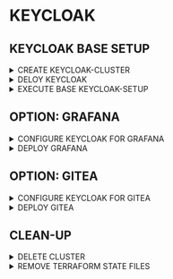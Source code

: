 # KEYCLOAK

## KEYCLOAK BASE SETUP

<details><summary>CREATE KEYCLOAK-CLUSTER</summary>

```bash
KUBECONFIG_PATH=~/.kube/kind-keycloak

mkdir -p ~/.kube || true

kind create cluster \
--config keycloak-cluster.yaml \
--kubeconfig ${KUBECONFIG_PATH}

export KUBECONFIG=${KUBECONFIG_PATH}
kubectl get nodes
```

</details>

<details><summary>DELOY KEYCLOAK</summary>

```bash
export KEYCLOAK_ADMIN_PASSWORD=$(gum input --placeholder="Enter keycloak password") # pragma: allowlist secret
echo $KEYCLOAK_ADMIN_PASSWORD # pragma: allowlist secret

#export HELMFILE_CACHE_HOME=/tmp/helm-cache-keycloak
helmfile apply -f keycloak.yaml

kubectl wait --for=condition=ready pod --all -n keycloak --timeout=300s
```

</details>

<details><summary>EXECUTE BASE KEYCLOAK-SETUP</summary>

```bash
cd base

INITIAL_PASSWORD=$(date +%s | sha256sum | base64 | head -c 15)
echo ${INITIAL_PASSWORD}

# EXAMPLE FILE - COULD BE CHANGED
cat <<EOF > ./terraform.tfvars.json
{
  "realm_groups": ["apps-admin"],
  "users": [
    {
      "username": "carlo",
      "first_name": "Carlo",
      "last_name": "Coxx",
      "email": "carlo.coxx@example.com",
      "initial_password": {
        "value": "${INITIAL_PASSWORD}$",
        "temporary": false
      },
      "groups": ["apps-admin"]
    },
    {
      "username": "admin",
      "initial_password": {
        "value": "${INITIAL_PASSWORD}$",
        "temporary": false
      },
      "groups": ["apps-admin"]
    }
  ]
}
EOF

export TF_VAR_keycloak_client_id="admin-cli"
export TF_VAR_keycloak_username="admin"
export TF_VAR_keycloak_password=${KEYCLOAK_ADMIN_PASSWORD} # SET/FROM KEYCLOAK DEPLOYMENT STEP
export TF_VAR_keycloak_url="http://localhost:31634"
export TF_VAR_keycloak_realm="master"
export TF_VAR_realm_name="apps"

terraform init --upgrade
terraform apply --auto-approve

cd -
```

</details>

## OPTION: GRAFANA

<details><summary>CONFIGURE KEYCLOAK FOR GRAFANA</summary>

```bash
cd grafana/config

export TF_VAR_keycloak_client_id="admin-cli"
export TF_VAR_keycloak_username="admin"
export TF_VAR_keycloak_password=${KEYCLOAK_ADMIN_PASSWORD} # SET/FROM KEYCLOAK DEPLOYMENT STEP
export TF_VAR_keycloak_url="http://localhost:31634"
export TF_VAR_keycloak_realm="master"
export TF_VAR_realm_name="apps"
export TF_VAR_grafana_url="http://$(hostname -f):31633"

terraform init --upgrade
terraform apply --auto-approve

export GRAFANA_CLIENT_SECRET=$(terraform output --json | jq -r '.grafana_client_secret.value')
echo ${GRAFANA_CLIENT_SECRET}

echo Check Keycloak: http://$(hostname -f):31634

cd -
```

</details>

<details><summary>DEPLOY GRAFANA</summary>

```bash
# DEPLOY
export KIND_HOST=$(hostname -f)
helmfile apply -f grafana/deploy/grafana.yaml

# ADD CLIENT SECRET
kubectl -n grafana patch cm grafana-deployment \
  --type merge \
  -p "$(kubectl -n grafana get cm grafana-deployment -o json \
    | jq ".data[\"grafana.ini\"] |= ( sub(\"client_id = grafana\"; \"client_id = grafana\nclient_secret = ${GRAFANA_CLIENT_SECRET}\") )")"

kubectl -n grafana get cm grafana-deployment -n grafana -o yaml

# RESTART
kubectl delete po --all -n grafana

echo Check Grafana: http://$(hostname -f):31633

# OPTIONAL OUTPUT: LOGOUT ADDRESS (FOR TESTING)
echo http://$(hostname -f):31634/realms/apps/protocol/openid-connect/logout?redirect_uri=http:/$(hostname -f):31633/

cd -
```

</details>

## OPTION: GITEA

<details><summary>CONFIGURE KEYCLOAK FOR GITEA</summary>

```bash
cd gitea/config

export TF_VAR_keycloak_client_id="admin-cli"
export TF_VAR_keycloak_username="admin"
export TF_VAR_keycloak_password=${KEYCLOAK_ADMIN_PASSWORD} # SET/FROM KEYCLOAK DEPLOYMENT STEP
export TF_VAR_keycloak_url="http://localhost:31634"
export TF_VAR_keycloak_realm="master"
export TF_VAR_realm_name="apps"
export TF_VAR_gitea_url="http://$(hostname -f):31635"

terraform init --upgrade
terraform apply --auto-approve

export GITEA_CLIENT_SECRET=$(terraform output --json | jq -r '.gitea_client_secret.value')
echo ${GITEA_CLIENT_SECRET}

cd -
```

</details>

<details><summary>DEPLOY GITEA</summary>

```bash
export KIND_HOST=$(hostname -f)
helmfile apply -f gitea/deploy/gitea.yaml

echo Check Gitea: http://$(hostname -f):31635

echo http://$(hostname -f):31634/realms/apps/protocol/openid-connect/logout?redirect_uri=http:/$(hostname -f):31635/
```

</details>

## CLEAN-UP

<details><summary>DELETE CLUSTER</summary>

```bash
kind delete clusters keycloak-cluster
```

</details>

<details><summary>REMOVE TERRAFORM STATE FILES</summary>

```bash
# BASE
rm -rf base/.terraform*
rm -rf base/terraform*

# GRAFANA
rm -rf grafana/config/.terraform*
rm -rf grafana/config/terraform*

# GITEA
rm -rf gitea/config/.terraform*
rm -rf gitea/config/terraform*
```

</details>
